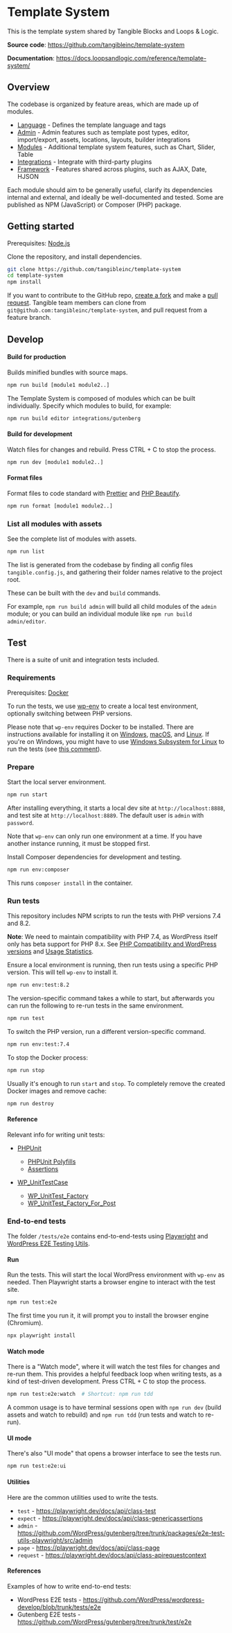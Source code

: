 # Template System

This is the template system shared by Tangible Blocks and Loops & Logic.

**Source code**: https://github.com/tangibleinc/template-system

**Documentation**: https://docs.loopsandlogic.com/reference/template-system/

## Overview

The codebase is organized by feature areas, which are made up of modules.

- [Language](language/) - Defines the template language and tags
- [Admin](admin/) - Admin features such as template post types, editor, import/export, assets, locations, layouts, builder integrations
- [Modules](modules/) - Additional template system features, such as Chart, Slider, Table
- [Integrations](integrations/) - Integrate with third-party plugins
- [Framework](../framework/) - Features shared across plugins, such as AJAX, Date, HJSON

Each module should aim to be generally useful, clarify its dependencies internal and external, and ideally be well-documented and tested. Some are published as NPM (JavaScript) or Composer (PHP) package.

## Getting started

Prerequisites: [Node.js](https://nodejs.org/en/)

Clone the repository, and install dependencies.

```sh
git clone https://github.com/tangibleinc/template-system
cd template-system
npm install
```

If you want to contribute to the GitHub repo, [create a fork](https://docs.github.com/en/pull-requests/collaborating-with-pull-requests/working-with-forks/fork-a-repo) and make a [pull request](https://docs.github.com/en/pull-requests/collaborating-with-pull-requests/proposing-changes-to-your-work-with-pull-requests/about-pull-requests). Tangible team members can clone from `git@github.com:tangibleinc/template-system`, and pull request from a feature branch.

## Develop

#### Build for production

Builds minified bundles with source maps.

```sh
npm run build [module1 module2..]
```

The Template System is composed of modules which can be built individually. Specify which modules to build, for example:

```sh
npm run build editor integrations/gutenberg
```

#### Build for development

Watch files for changes and rebuild. Press CTRL + C to stop the process.

```sh
npm run dev [module1 module2..]
```

#### Format files

Format files to code standard with [Prettier](https://prettier.io) and [PHP Beautify](https://github.com/tangibleinc/php-beautify).

```sh
npm run format [module1 module2..]
```


### List all modules with assets

See the complete list of modules with assets.

```sh
npm run list
```

The list is generated from the codebase by finding all config files `tangible.config.js`, and gathering their folder names relative to the project root.

These can be built with the `dev` and `build` commands.

For example, `npm run build admin` will build all child modules of the `admin` module; or you can build an individual module like `npm run build admin/editor`.


## Test

There is a suite of unit and integration tests included.

### Requirements

Prerequisites: [Docker](https://docs.docker.com/get-started/overview/)

To run the tests, we use [wp-env](https://developer.wordpress.org/block-editor/reference-guides/packages/packages-env/) to create a local test environment, optionally switching between PHP versions.

Please note that `wp-env` requires Docker to be installed. There are instructions available for installing it on [Windows](https://docs.docker.com/desktop/install/windows-install/), [macOS](https://docs.docker.com/desktop/install/mac-install/), and [Linux](https://docs.docker.com/desktop/install/linux-install/). If you're on Windows, you might have to use [Windows Subsystem for Linux](https://learn.microsoft.com/en-us/windows/wsl/install) to run the tests (see [this comment](https://bitbucket.org/tangibleinc/tangible-fields-module/pull-requests/30#comment-389568162)).

### Prepare

Start the local server environment.

```sh
npm run start
```

After installing everything, it starts a local dev site at `http://localhost:8888`, and test site at `http://localhost:8889`. The default user is `admin` with `password`.

Note that `wp-env` can only run one environment at a time. If you have another instance running, it must be stopped first.

Install Composer dependencies for development and testing.

```sh
npm run env:composer
```

This runs `composer install` in the container.

### Run tests

This repository includes NPM scripts to run the tests with PHP versions 7.4 and 8.2.

**Note**: We need to maintain compatibility with PHP 7.4, as WordPress itself only has beta support for PHP 8.x. See [PHP Compatibility and WordPress versions](https://make.wordpress.org/core/handbook/references/php-compatibility-and-wordpress-versions/) and [Usage Statistics](https://wordpress.org/about/stats/).


Ensure a local environment is running, then run tests using a specific PHP version. This will tell `wp-env` to install it.

```sh
npm run env:test:8.2
```

The version-specific command takes a while to start, but afterwards you can run the following to re-run tests in the same environment.

```sh
npm run test
```

To switch the PHP version, run a different version-specific command.

```sh
npm run env:test:7.4
```

To stop the Docker process:

```sh
npm run stop
```

Usually it's enough to run `start` and `stop`. To completely remove the created Docker images and remove cache:

```sh
npm run destroy
```

#### Reference

Relevant info for writing unit tests:

- [PHPUnit](https://github.com/sebastianbergmann/phpunit)
  - [PHPUnit Polyfills](https://github.com/Yoast/PHPUnit-Polyfills)
  - [Assertions](https://docs.phpunit.de/en/10.2/assertions.html)

- [WP_UnitTestCase](https://github.com/WordPress/wordpress-develop/blob/trunk/tests/phpunit/includes/abstract-testcase.php)
  - [WP_UnitTest_Factory](https://github.com/WordPress/wordpress-develop/blob/trunk/tests/phpunit/includes/factory/class-wp-unittest-factory.php)
  - [WP_UnitTest_Factory_For_Post](https://github.com/WordPress/wordpress-develop/blob/trunk/tests/phpunit/includes/factory/class-wp-unittest-factory-for-post.php)


### End-to-end tests

The folder `/tests/e2e` contains end-to-end-tests using [Playwright](https://playwright.dev/docs/intro) and [WordPress E2E Testing Utils](https://developer.wordpress.org/block-editor/reference-guides/packages/packages-e2e-test-utils-playwright/).

#### Run

Run the tests. This will start the local WordPress environment with `wp-env` as needed. Then Playwright starts a browser engine to interact with the test site.

```sh
npm run test:e2e
```

The first time you run it, it will prompt you to install the browser engine (Chromium).

```sh
npx playwright install
```

#### Watch mode

There is a "Watch mode", where it will watch the test files for changes and re-run them. 
This provides a helpful feedback loop when writing tests, as a kind of test-driven development. Press CTRL + C to stop the process.

```sh
npm run test:e2e:watch  # Shortcut: npm run tdd
```

A common usage is to have terminal sessions open with `npm run dev` (build assets and watch to rebuild) and `npm run tdd` (run tests and watch to re-run).

#### UI mode

There's also "UI mode" that opens a browser interface to see the tests run.

```sh
npm run test:e2e:ui
```

#### Utilities

Here are the common utilities used to write the tests.

- `test` - https://playwright.dev/docs/api/class-test
- `expect` - https://playwright.dev/docs/api/class-genericassertions
- `admin` - https://github.com/WordPress/gutenberg/tree/trunk/packages/e2e-test-utils-playwright/src/admin
- `page` - https://playwright.dev/docs/api/class-page
- `request` - https://playwright.dev/docs/api/class-apirequestcontext

#### References

Examples of how to write end-to-end tests:

- WordPress E2E tests - https://github.com/WordPress/wordpress-develop/blob/trunk/tests/e2e
- Gutenberg E2E tests - https://github.com/WordPress/gutenberg/tree/trunk/test/e2e
